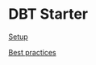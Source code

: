 # DBT Starter

[Setup](https://docs.getdbt.com/tutorial/setting-up)

[Best practices](https://docs.getdbt.com/docs/guides/best-practices)
